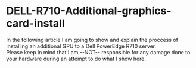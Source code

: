 # DELL-R710-Additional-graphics-card-install</br>
In the following article I am going to show and explain the proccess of installing an additional GPU to a Dell PowerEdge R710 server.</br>
Please keep in mind that I am --NOT-- responsible for any damage done to your hardware during an attempt to do what I show here.

